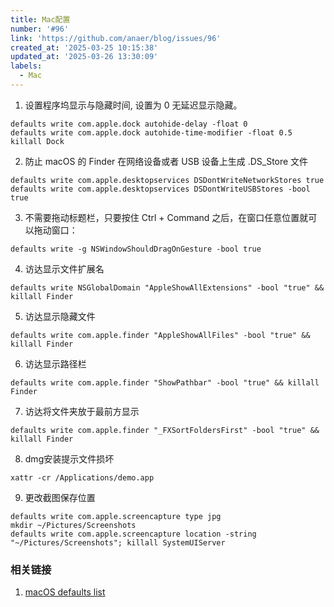 ```yaml
---
title: Mac配置
number: '#96'
link: 'https://github.com/anaer/blog/issues/96'
created_at: '2025-03-25 10:15:38'
updated_at: '2025-03-26 13:30:09'
labels:
  - Mac
---
```


1. 设置程序坞显示与隐藏时间, 设置为 0 无延迟显示隐藏。
```
defaults write com.apple.dock autohide-delay -float 0
defaults write com.apple.dock autohide-time-modifier -float 0.5
killall Dock
```

2. 防止 macOS 的 Finder 在网络设备或者 USB 设备上生成 .DS_Store 文件
```
defaults write com.apple.desktopservices DSDontWriteNetworkStores true
defaults write com.apple.desktopservices DSDontWriteUSBStores -bool true
```
3. 不需要拖动标题栏，只要按住 Ctrl + Command 之后，在窗口任意位置就可以拖动窗口：
```
defaults write -g NSWindowShouldDragOnGesture -bool true
```
4. 访达显示文件扩展名
```
defaults write NSGlobalDomain "AppleShowAllExtensions" -bool "true" && killall Finder
```
5. 访达显示隐藏文件
```
defaults write com.apple.finder "AppleShowAllFiles" -bool "true" && killall Finder
```
6. 访达显示路径栏
```
defaults write com.apple.finder "ShowPathbar" -bool "true" && killall Finder
```
7. 访达将文件夹放于最前方显示
```
defaults write com.apple.finder "_FXSortFoldersFirst" -bool "true" && killall Finder
```
8. dmg安装提示文件损坏
```
xattr -cr /Applications/demo.app
```
9. 更改截图保存位置
```
defaults write com.apple.screencapture type jpg
mkdir ~/Pictures/Screenshots
defaults write com.apple.screencapture location -string "~/Pictures/Screenshots"; killall SystemUIServer
```
### 相关链接
1. [macOS defaults list](https://macos-defaults.com/)
